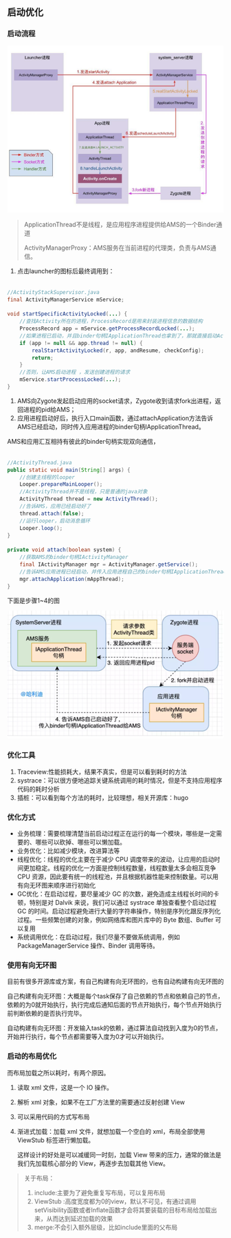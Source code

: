 



## 启动优化



### 启动流程

![launchProcess](.\launchProcess.png)

> ApplicationThread不是线程，是应用程序进程提供给AMS的一个Binder通道
>
> ActivityManagerProxy：AMS服务在当前进程的代理类，负责与AMS通信。

1. 点击launcher的图标后最终调用到：

``` java

//ActivityStackSupervisor.java
final ActivityManagerService mService;
 
void startSpecificActivityLocked(...) {
    //查找Activity所在的进程，ProcessRecord是用来封装进程信息的数据结构
    ProcessRecord app = mService.getProcessRecordLocked(...);
    //如果进程已启动，并且binder句柄IApplicationThread也拿到了，那就直接启动Activity
    if (app != null && app.thread != null) {
        realStartActivityLocked(r, app, andResume, checkConfig);
        return;
    }
    //否则，让AMS启动进程 ，发送创建进程的请求
    mService.startProcessLocked(...);
}
```

1. AMS向Zygote发起启动应用的socket请求，Zygote收到请求fork出进程，返回进程的pid给AMS；
2. 应用进程启动好后，执行入口main函数，通过attachApplication方法告诉AMS已经启动，同时传入应用进程的binder句柄IApplicationThread。

AMS和应用汇互相持有彼此的binder句柄实现双向通信，

```java

//ActivityThread.java
public static void main(String[] args) {
    //创建主线程的looper
    Looper.prepareMainLooper();
    //ActivityThread并不是线程，只是普通的java对象
    ActivityThread thread = new ActivityThread();
    //告诉AMS，应用已经启动好了
    thread.attach(false);
    //运行looper，启动消息循环
    Looper.loop();
}
 
private void attach(boolean system) {
    //获取AMS的binder句柄IActivityManager
    final IActivityManager mgr = ActivityManager.getService();
    //告诉AMS应用进程已经启动，并传入应用进程自己的binder句柄IApplicationThread
    mgr.attachApplication(mAppThread);
}
```



下面是步骤1~4的图



![launch2](.\launch2.png)



### 优化工具

1. Traceview:性能损耗大，结果不真实，但是可以看到耗时的方法
2. systrace：可以很方便地追踪关键系统调用的耗时情况，但是不支持应用程序代码的耗时分析
3. 插桩：可以看到每个方法的耗时，比较理想，相关开源库：hugo



### 优化方式

* 业务梳理：需要梳理清楚当前启动过程正在运行的每一个模块，哪些是一定需要的、哪些可以砍掉、哪些可以懒加载。
* 业务优化：比如减少模块，改进算法等
* 线程优化：线程的优化主要在于减少 CPU 调度带来的波动，让应用的启动时间更加稳定。线程的优化一方面是控制线程数量，线程数量太多会相互竞争 CPU 资源，因此要有统一的线程池，并且根据机器性能来控制数量。可以用有向无环图来顺序进行初始化
* GC优化：在启动过程，要尽量减少 GC 的次数，避免造成主线程长时间的卡顿，特别是对 Dalvik 来说，我们可以通过 systrace 单独查看整个启动过程 GC 的时间。启动过程避免进行大量的字符串操作，特别是序列化跟反序列化过程。一些频繁创建的对象，例如网络库和图片库中的 Byte 数组、Buffer 可以复用
* 系统调用优化：在启动过程，我们尽量不要做系统调用，例如 PackageManagerService 操作、Binder 调用等待。



### 使用有向无环图

目前有很多开源库或方案，有自己构建有向无环图的，也有自动构建有向无环图的

自己构建有向无环图：大概是每个task保存了自己依赖的节点和依赖自己的节点，依赖的为0就开始执行，执行完成后通知后面的节点开始执行，每个节点开始执行前判断依赖的是否执行完毕。

自动构建有向无环图：开发输入task的依赖，通过算法自动找到入度为0的节点，开始并行执行，每个节点都需要等入度为0才可以开始执行。



### 启动的布局优化

而布局加载之所以耗时，有两个原因。

1. 读取 xml 文件，这是一个 IO 操作。
2. 解析 xml 对象，如果不在工厂方法里的需要通过反射创建 View



1. 可以采用代码的方式写布局

2. 渐进式加载：加载 xml 文件，就想加载一个空白的 xml，布局全部使用 ViewStub 标签进行懒加载。

   这样设计的好处是可以减缓同一时刻，加载 View 带来的压力，通常的做法是我们先加载核心部分的 View，再逐步去加载其他 View。



>关于布局：
>
>1. include:主要为了避免重复写布局，可以复用布局
>2. ViewStub :高度宽度都为0的view，默认不可见，有通过调用setVisibility函数或者Inflate函数才会将其要装载的目标布局给加载出来，从而达到延迟加载的效果
>3. merge:不会引入额外层级，比如include里面的父布局